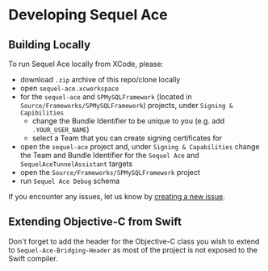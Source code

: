 #  Developing Sequel Ace

## Building Locally

To run Sequel Ace locally from XCode, please:
- download `.zip` archive of this repo/clone locally
- open `sequel-ace.xcworkspace` 
- for the `sequel-ace` and `SPMySQLFramework`  (located in `Source/Frameworks/SPMySQLFramework`) projects, under `Signing & Capibilities`
    - change the Bundle Identifier to be unique to you (e.g. add `.YOUR_USER_NAME`)
    - select a Team that you can create signing certificates for
- open the `sequel-ace` project and, under `Signing & Capabilities` change the Team and Bundle Identifier for the `Sequel Ace` and `SequelAceTunnelAssistant` targets
- open the `Source/Frameworks/SPMySQLFramework` project 
- run `Sequel Ace Debug` schema

If you encounter any issues, let us know by [creating a new issue](https://github.com/Sequel-Ace/Sequel-Ace/issues/new/choose).

## Extending Objective-C from Swift

Don't forget to add the header for the Objective-C class you wish to extend to `Sequel-Ace-Bridging-Header` as most of the project is not exposed to the Swift compiler.
